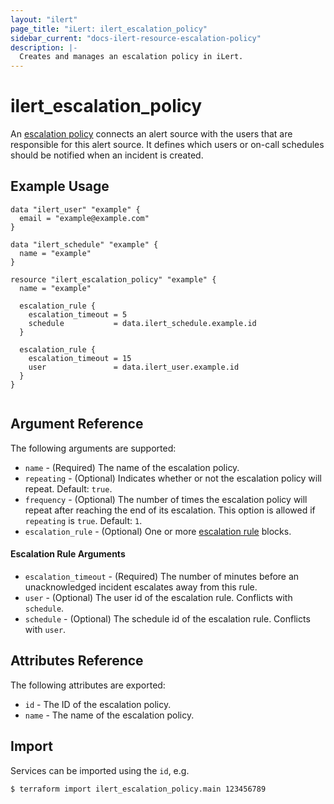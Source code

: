 ```yaml
---
layout: "ilert"
page_title: "iLert: ilert_escalation_policy"
sidebar_current: "docs-ilert-resource-escalation-policy"
description: |-
  Creates and manages an escalation policy in iLert.
---
```


# ilert_escalation_policy

An [escalation policy](https://api.ilert.com/api-docs/#tag/Escalation-Policies) connects an alert source with the users that are responsible for this alert source. It defines which users or on-call schedules should be notified when an incident is created.

## Example Usage

```hcl
data "ilert_user" "example" {
  email = "example@example.com"
}

data "ilert_schedule" "example" {
  name = "example"
}

resource "ilert_escalation_policy" "example" {
  name = "example"

  escalation_rule {
    escalation_timeout = 5
    schedule           = data.ilert_schedule.example.id
  }

  escalation_rule {
    escalation_timeout = 15
    user               = data.ilert_user.example.id
  }
}


```

## Argument Reference

The following arguments are supported:

- `name` - (Required) The name of the escalation policy.
- `repeating` - (Optional) Indicates whether or not the escalation policy will repeat. Default: `true`.
- `frequency` - (Optional) The number of times the escalation policy will repeat after reaching the end of its escalation. This option is allowed if `repeating` is `true`. Default: `1`.
- `escalation_rule` - (Optional) One or more [escalation rule](#escalation-rule-arguments) blocks.

#### Escalation Rule Arguments

- `escalation_timeout` - (Required) The number of minutes before an unacknowledged incident escalates away from this rule.
- `user` - (Optional) The user id of the escalation rule. Conflicts with `schedule`.
- `schedule` - (Optional) The schedule id of the escalation rule. Conflicts with `user`.

## Attributes Reference

The following attributes are exported:

- `id` - The ID of the escalation policy.
- `name` - The name of the escalation policy.

## Import

Services can be imported using the `id`, e.g.

```sh
$ terraform import ilert_escalation_policy.main 123456789
```
